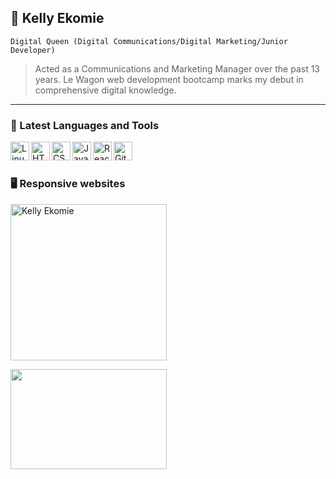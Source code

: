 ## 🤩 Kelly Ekomie
<code>Digital Queen (Digital Communications/Digital Marketing/Junior Developer)</code>
> Acted as a Communications and Marketing Manager over the past 13 years. Le Wagon web development bootcamp marks my debut in comprehensive digital knowledge.
<hr>
<h3 class="heading-element" dir="auto">🧰 Latest Languages and Tools</h3>

<p dir="auto"><a target="_blank" rel="noopener noreferrer nofollow" href="https://camo.githubusercontent.com/5b2a8527be6ce73521cdb521a1033b92ff7b1860f79585f66ec30ea75ab253e4/68747470733a2f2f63646e2e6a7364656c6976722e6e65742f67682f64657669636f6e732f64657669636f6e2f69636f6e732f6c696e75782f6c696e75782d6f726967696e616c2e737667"><img align="left" alt="Linux" width="30px" src="https://camo.githubusercontent.com/5b2a8527be6ce73521cdb521a1033b92ff7b1860f79585f66ec30ea75ab253e4/68747470733a2f2f63646e2e6a7364656c6976722e6e65742f67682f64657669636f6e732f64657669636f6e2f69636f6e732f6c696e75782f6c696e75782d6f726967696e616c2e737667" data-canonical-src="https://cdn.jsdelivr.net/gh/devicons/devicon/icons/linux/linux-original.svg" style="max-width: 100%;"></a></p>

<p dir="auto"><a target="_blank" rel="noopener noreferrer nofollow" href="https://camo.githubusercontent.com/7a982fd7ff2590bd9c4c0c804d36ec84f4b6a54ce4a062e939b1455f619bf975/68747470733a2f2f63646e2e6a7364656c6976722e6e65742f67682f64657669636f6e732f64657669636f6e2f69636f6e732f68746d6c352f68746d6c352d706c61696e2e737667"><img align="left" alt="HTML" width="30px" src="https://camo.githubusercontent.com/7a982fd7ff2590bd9c4c0c804d36ec84f4b6a54ce4a062e939b1455f619bf975/68747470733a2f2f63646e2e6a7364656c6976722e6e65742f67682f64657669636f6e732f64657669636f6e2f69636f6e732f68746d6c352f68746d6c352d706c61696e2e737667" data-canonical-src="https://cdn.jsdelivr.net/gh/devicons/devicon/icons/html5/html5-plain.svg" style="max-width: 100%;"></a></p>

<p dir="auto"><a target="_blank" rel="noopener noreferrer nofollow" href="https://camo.githubusercontent.com/3902a23a4ee524225c3626a76a19391fe4a457e9c70e331e7d51abdfa1d76dbf/68747470733a2f2f63646e2e6a7364656c6976722e6e65742f67682f64657669636f6e732f64657669636f6e2f69636f6e732f637373332f637373332d706c61696e2e737667"><img align="left" alt="CSS" width="30px" src="https://camo.githubusercontent.com/3902a23a4ee524225c3626a76a19391fe4a457e9c70e331e7d51abdfa1d76dbf/68747470733a2f2f63646e2e6a7364656c6976722e6e65742f67682f64657669636f6e732f64657669636f6e2f69636f6e732f637373332f637373332d706c61696e2e737667" data-canonical-src="https://cdn.jsdelivr.net/gh/devicons/devicon/icons/css3/css3-plain.svg" style="max-width: 100%;"></a></p>

<p dir="auto"><a target="_blank" rel="noopener noreferrer nofollow" href="https://camo.githubusercontent.com/3d0ddeed2c709ed1cbce62a9c624d0f719d5ed695567a2eef03d61a70c7ff336/68747470733a2f2f63646e2e6a7364656c6976722e6e65742f67682f64657669636f6e732f64657669636f6e2f69636f6e732f6a6176617363726970742f6a6176617363726970742d706c61696e2e737667"><img align="left" alt="JavaScript" width="30px" src="https://camo.githubusercontent.com/3d0ddeed2c709ed1cbce62a9c624d0f719d5ed695567a2eef03d61a70c7ff336/68747470733a2f2f63646e2e6a7364656c6976722e6e65742f67682f64657669636f6e732f64657669636f6e2f69636f6e732f6a6176617363726970742f6a6176617363726970742d706c61696e2e737667" data-canonical-src="https://cdn.jsdelivr.net/gh/devicons/devicon/icons/javascript/javascript-plain.svg" style="max-width: 100%;"></a></p>

<p dir="auto"><a target="_blank" rel="noopener noreferrer nofollow" href="https://camo.githubusercontent.com/aed5f69c00ea3fd8c8bc70b89d236efae340eb3024526fd11bcba51c80c4aa40/68747470733a2f2f63646e2e6a7364656c6976722e6e65742f67682f64657669636f6e732f64657669636f6e2f69636f6e732f72656163742f72656163742d6f726967696e616c2e737667"><img align="left" alt="React" width="30px" src="https://camo.githubusercontent.com/aed5f69c00ea3fd8c8bc70b89d236efae340eb3024526fd11bcba51c80c4aa40/68747470733a2f2f63646e2e6a7364656c6976722e6e65742f67682f64657669636f6e732f64657669636f6e2f69636f6e732f72656163742f72656163742d6f726967696e616c2e737667" data-canonical-src="https://cdn.jsdelivr.net/gh/devicons/devicon/icons/react/react-original.svg" style="max-width: 100%;"></a></p>

<p dir="auto"><a target="_blank"rel="noopener noreferrer nofollow"  href="https://camo.githubusercontent.com/e245c978ad271d30dcbfa637b0aad42d3532c5fa467a778e01c2210ed6c5ef81/68747470733a2f2f63646e2e6a7364656c6976722e6e65742f67682f64657669636f6e732f64657669636f6e2f69636f6e732f6769746875622f6769746875622d6f726967696e616c2e737667"><img align="left" alt="GitHub" width="30px" src="https://camo.githubusercontent.com/e245c978ad271d30dcbfa637b0aad42d3532c5fa467a778e01c2210ed6c5ef81/68747470733a2f2f63646e2e6a7364656c6976722e6e65742f67682f64657669636f6e732f64657669636f6e2f69636f6e732f6769746875622f6769746875622d6f726967696e616c2e737667" data-canonical-src="https://cdn.jsdelivr.net/gh/devicons/devicon/icons/github/github-original.svg" style="max-width: 100%;"></a></p><br>
 
<h1 dir="auto"></h1>

<h3 class="heading-element" dir="auto">🖥 Responsive websites</h3>
 
<p><a href="https://www.kellkom.com/CV/" rel="nofollow"><img src="https://kellkom.com/CV/assets/images/zebre-fond-noir_1200x768.jpg" alt="Kelly Ekomie" title="Optimise Your Communications" style="width: 250px;"></a>
  
<a href="https://kellnews.com/" target="_blank" rel="nofollow" alt="L'OHMS Ingénierie"><img src="https://i9.ytimg.com/vi_webp/6lGguD0IlYY/mq1.webp?sqp=CPTMt7IG-oaymwEmCMACELQB8quKqQMa8AEB-AHUBoAC4AOKAgwIABABGB0gRih_MA8=&rs=AOn4CLBm9PXYHNdNeM61A8BcQiY8SZO7xQ" style="width: 250px; height: 160px"></a>
</p>
<!--
 **KellyEk/KellyEk** is a ✨ _special_ ✨ repository because its `README.md` (this file) appears on your GitHub profile.

 Here are some ideas to get you started:
 - 🔭 I’m currently working on ...
 - 🌱 I’m currently learning ...
 - 👯 I’m looking to collaborate on ...
 - 🤔 I’m looking for help with ...
 - 💬 Ask me about ...
 - 📫 How to reach me: ...
 - 😄 Pronouns: ...
 - ⚡ Fun fact: ...
-->

